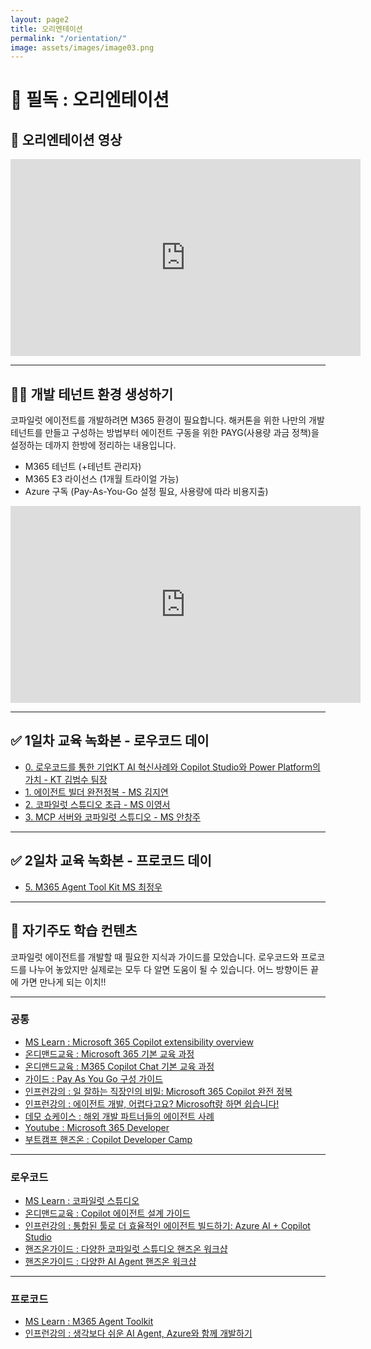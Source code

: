 ```yaml
---
layout: page2
title: 오리엔테이션
permalink: "/orientation/"
image: assets/images/image03.png
---
```


# 🚨 필독 : 오리엔테이션

## 🎥 오리엔테이션 영상

<iframe width="560" height="315" src="https://www.youtube.com/embed/lFe-Kwh0iEE?si=g2DjxH6o_MT2HbGk" title="YouTube video player" frameborder="0" allow="accelerometer; autoplay; clipboard-write; encrypted-media; gyroscope; picture-in-picture; web-share" referrerpolicy="strict-origin-when-cross-origin" allowfullscreen></iframe>

---

## 👩‍🚀 개발 테넌트 환경 생성하기

코파일럿 에이전트를 개발하려면 M365 환경이 필요합니다. 해커톤을 위한 나만의 개발 테넌트를 만들고 구성하는 방법부터 에이전트 구동을 위한 PAYG(사용량 과금 정책)을 설정하는 데까지 한방에 정리하는 내용입니다.

- M365 테넌트 (+테넌트 관리자)
- M365 E3 라이선스 (1개월 트라이얼 가능)
- Azure 구독 (Pay-As-You-Go 설정 필요, 사용량에 따라 비용지출)

<iframe width="560" height="315" src="https://www.youtube.com/embed/V_zOmFpncng?si=3HiPKKePmqF6sCWS" title="YouTube video player" frameborder="0" allow="accelerometer; autoplay; clipboard-write; encrypted-media; gyroscope; picture-in-picture; web-share" referrerpolicy="strict-origin-when-cross-origin" allowfullscreen></iframe>

---

## ✅ 1일차 교육 녹화본 - 로우코드 데이

- [0. 로우코드를 통한 기업KT AI 혁신사례와 Copilot Studio와 Power Platform의 가치 - KT 김범수 팀장](https://www.youtube.com/watch?v=M5VGCQPbEbk)
- [1. 에이전트 빌더 완전정복 - MS 김지연](https://www.youtube.com/watch?v=llbuE9KYacU)
- [2. 코파일럿 스튜디오 초급 - MS 이영서](https://www.youtube.com/watch?v=-AfbUVb7uGQ)
- [3. MCP 서버와 코파일럿 스튜디오 - MS 안창주](https://www.youtube.com/watch?v=_a03EFYhf7g)

---

## ✅ 2일차 교육 녹화본 - 프로코드 데이

- [5. M365 Agent Tool Kit MS 최정우](https://www.youtube.com/watch?v=usXWZWEXgIg)

---

## 📝 자기주도 학습 컨텐츠

코파일럿 에이전트를 개발할 때 필요한 지식과 가이드를 모았습니다. 로우코드와 프로코드를 나누어 놓았지만 실제로는 모두 다 알면 도움이 될 수 있습니다. 어느 방향이든 끝에 가면 만나게 되는 이치!!

---

### 공통

- [MS Learn : Microsoft 365 Copilot extensibility overview](https://learn.microsoft.com/en-us/microsoft-365-copilot/extensibility/)
- [온디맨드교육 : Microsoft 365 기본 교육 과정](https://microsoft.github.io/mwkorea/agent/M365userguide/)
- [온디맨드교육 : M365 Copilot Chat 기본 교육 과정](https://microsoft.github.io/mwkorea/agent/CopilotChatguide/)
- [가이드 : Pay As You Go 구성 가이드](https://microsoft.github.io/mwkorea/copilot/CopilotChatPAYG/)
- [인프런강의 : 일 잘하는 직장인의 비밀: Microsoft 365 Copilot 완전 정복](https://inf.run/kSazo)
- [인프런강의 : 에이전트 개발, 어렵다고요? Microsoft랑 하면 쉽습니다!](https://inf.run/XcDim)
- [데모 쇼케이스 : 해외 개발 파트너들의 에이전트 사례](https://aka.ms/copilotecosystem)
- [Youtube : Microsoft 365 Developer](https://www.youtube.com/@Microsoft365Developer)
- [부트캠프 핸즈온 : Copilot Developer Camp](https://microsoft.github.io/copilot-camp/)

---

### 로우코드

- [MS Learn : 코파일럿 스튜디오](https://learn.microsoft.com/ko-kr/microsoft-copilot-studio/)
- [온디맨드교육 : Copilot 에이전트 설계 가이드](https://microsoft.github.io/mwkorea/agent/AgentDevGuide/)
- [인프런강의 : 통합된 툴로 더 효율적인 에이전트 빌드하기: Azure AI + Copilot Studio](https://inf.run/tdCtF)
- [핸즈온가이드 : 다양한 코파일럿 스튜디오 핸즈온 워크샵](https://github.com/ChangJu-Ahn/Power-Platform-Hands-on)
- [핸즈온가이드 : 다양한 AI Agent 핸즈온 워크샵](https://github.com/ChangJu-Ahn/Microsoft-AI-Agent)

---

### 프로코드

- [MS Learn : M365 Agent Toolkit](https://learn.microsoft.com/en-us/microsoft-365/developer/overview-m365-agents-toolkit)
- [인프런강의 : 생각보다 쉬운 AI Agent, Azure와 함께 개발하기](https://inf.run/Veg1z)